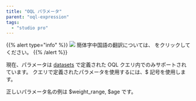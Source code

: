 ```yaml
---
title: "OQL パラメータ"
parent: "oql-expression"
tags:
  - "studio pro"
---
```


{{% alert type="info" %}}
<img src="attachments/chinese-translation/china.png" style="display: inline-block; margin: 0" /> 簡体字中国語の翻訳については、 [<unk> <unk> <unk>](https://cdn.mendix.tencent-cloud.com/documentation/refguide8/oql-parameters.pdf) をクリックしてください。
{{% /alert %}}

現在、パラメータは [datasets](data-sets) で定義された OQL クエリ内でのみサポートされています。 クエリで定義されたパラメータを使用するには、$ 記号を使用します。

正しいパラメータ名の例は $weight_range, $age です。
